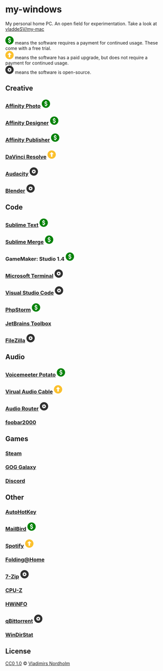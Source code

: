# my-windows
My personal home PC. An open field for experimentation. Take a look at [vladdeSV/my-mac](https://github.com/vladdeSV/my-mac)

![Paid][Paid] means the software requires a payment for continued usage. These come with a free trial.\
![Upgrade][Upgrade] means the software has a paid upgrade, but does not require a payment for continued usage.\
![Open-Source][Open-Source] means the software is open-source.

[Paid]: /resource/paid.svg "Paid software"
[Upgrade]: /resource/upgrade.svg "Free with upgrade"
[Open-Source]: /resource/open-source.svg "Open-source sofware"

## Creative
### [Affinity Photo](https://affinity.serif.com/en-us/photo/) ![Paid][Paid]
### [Affinity Designer](https://affinity.serif.com/en-us/designer/) ![Paid][Paid]
### [Affinity Publisher](https://affinity.serif.com/en-us/publisher/) ![Paid][Paid]
### [DaVinci Resolve](https://www.blackmagicdesign.com/products/davinciresolve/) ![Upgrade][Upgrade]
### [Audacity](https://www.audacityteam.org/) ![Open-Source][Open-Source]
### [Blender](https://www.blender.org/) ![Open-Source][Open-Source]
## Code
### [Sublime Text](https://www.sublimetext.com/) ![Paid][Paid]
### [Sublime Merge](https://www.sublimemerge.com/) ![Paid][Paid]
### GameMaker: Studio 1.4 ![Paid][Paid]
### [Microsoft Terminal](https://github.com/microsoft/terminal) ![Open-Source][Open-Source]
### [Visual Studio Code](https://code.visualstudio.com/) ![Open-Source][Open-Source]
### [PhpStorm](https://www.jetbrains.com/phpstorm/) ![Paid][Paid]
### [JetBrains Toolbox](https://www.jetbrains.com/toolbox-app/)
### [FileZilla](https://filezilla-project.org/) ![Open-Source][Open-Source]
## Audio
### [Voicemeeter Potato](https://www.vb-audio.com/Voicemeeter/potato.htm) ![Paid][Paid]
### [Virual Audio Cable](https://www.vb-audio.com/Cable/index.htm) ![Upgrade][Upgrade]
### [Audio Router](https://github.com/audiorouterdev/audio-router) ![Open-Source][Open-Source]
### [foobar2000](https://www.foobar2000.org/)
## Games
### [Steam](https://store.steampowered.com/about/)
### [GOG Galaxy](https://www.gog.com/galaxy)
### [Discord](https://discord.com/)
## Other
### [AutoHotKey](https://www.autohotkey.com/)
### [MailBird](https://www.getmailbird.com/) ![Paid][Paid]
### [Spotify](https://www.spotify.com/en/download/mac/) ![Upgrade][Upgrade]
### [Folding@Home](https://foldingathome.org/)
### [7-Zip](https://www.7-zip.org/) ![Open-Source][Open-Source]
### [CPU-Z](https://www.cpuid.com/softwares/cpu-z.html)
### [HWiNFO](https://www.hwinfo.com/)
### [qBittorrent](https://www.qbittorrent.org/) ![Open-Source][Open-Source]
### [WinDirStat](https://windirstat.net/)

## License
[CC0 1.0](https://creativecommons.org/publicdomain/zero/1.0/) © [Vladimirs Nordholm](https://github.com/vladdeSV)